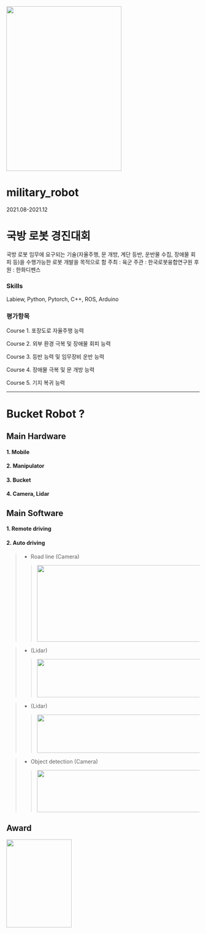 <img src="https://user-images.githubusercontent.com/94532350/169046372-bd7713b9-0e67-470d-a8ab-8487d997d7b2.jpg" width="300" height="430">

# military_robot
2021.08-2021.12

# 국방 로봇 경진대회
국방 로봇 임무에 요구되는 기술(자율주행, 문 개방, 계단 등반, 운반물 수집, 장애물 회피 등)을 수행가능한 로봇 개발을 목적으로 함
주최 : 육군 
주관 : 한국로봇융합연구원
후원 : 한화디펜스

### Skills
 Labiew, Python, Pytorch, C++, ROS, Arduino

### 평가항목
Course 1. 포장도로 자율주행 능력

Course 2. 외부 환경 극복 및 장애물 회피 능력

Course 3. 등반 능력 및 임무장비 운반 능력

Course 4. 장애물 극복 및 문 개방 능력

Course 5. 기지 복귀 능력

---

# Bucket Robot ?

## Main Hardware
#### 1. Mobile

#### 2. Manipulator

#### 3. Bucket

#### 4. Camera, Lidar

## Main Software

#### 1. Remote driving

#### 2. Auto driving

> - Road line (Camera)
>> <img src="https://user-images.githubusercontent.com/94532350/169049327-ab76e5a3-bbd8-4ec6-be32-d2abd2064ed8.png" width="500" height="200">

> - (Lidar)
>> <img src="https://user-images.githubusercontent.com/94532350/169049657-3193a854-c4bd-42b0-ad2e-03bbfb4d2330.png" width="500" height="100">

> - (Lidar)
>> <img src="https://user-images.githubusercontent.com/94532350/169049671-5a233a84-e7e8-4ae4-adc1-d19b63867a21.png" width="500" height="100">

> - Object detection (Camera)
>> <img src="https://user-images.githubusercontent.com/94532350/169049687-6b748868-8220-48c6-be61-90a180b656a1.png" width="500" height="110">

## Award
<img src="https://user-images.githubusercontent.com/94532350/169051324-779b97a7-8d75-49e8-8ef0-24fe03e43018.png" width="170" height="230">
